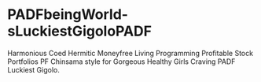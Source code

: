 # PADFbeingWorld-sLuckiestGigoloPADF
Harmonious Coed Hermitic Moneyfree Living Programming Profitable Stock Portfolios PF Chinsama style for Gorgeous Healthy Girls Craving PADF Luckiest Gigolo.
